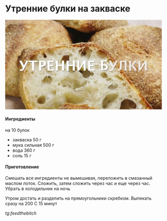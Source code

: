 ﻿---
image: ../pics/utrennie-bulki.jpg
---
# Утренние булки на закваске

![Утренние булки на закваске](../pics/utrennie-bulki.jpg)

#### Ингредиенты

на 10 булок

* закваска 50 г
* мука сильная 500 г
* вода 360 г
* соль 15 г

#### Приготовление

Смешать все ингредиенты не вымешивая, переложить в смазанный маслом лоток. Сложить, затем сложить через час и еще через час. Убрать в холодильник на ночь

Утром достать и разделить на прямоугольники скребком. Выпекать сразу на 200 С 15 минут

*tg:feedthebitch*
